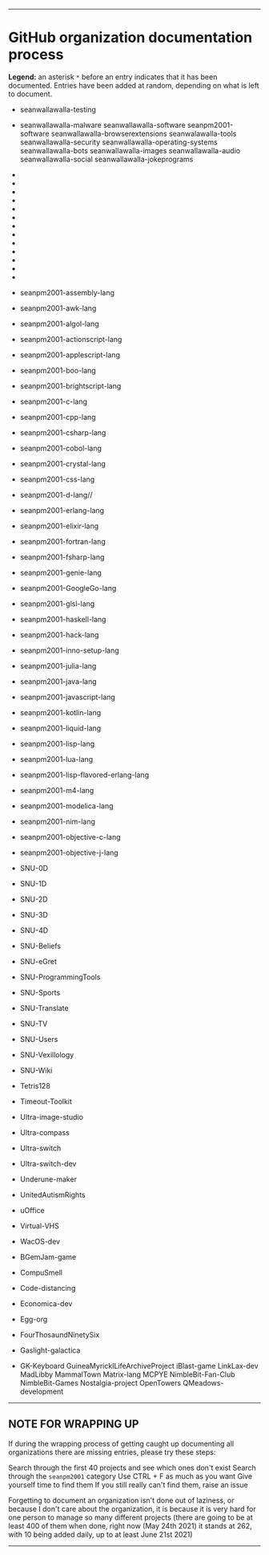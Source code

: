 
***

# GitHub organization documentation process

**Legend:** an asterisk `*` before an entry indicates that it has been documented. Entries have been added at random, depending on what is left to document.

* seanwallawalla-testing 
* seanwallawalla-malware
seanwallawalla-software
seanpm2001-software
seanwallawalla-browserextensions
seanwalawalla-tools
seanwallawalla-security
seanwallawalla-operating-systems
seanwallawalla-bots
seanwallawalla-images
seanwallawalla-audio
seanwallawalla-social
seanwallawalla-jokeprograms
*
*
*
*
*
*
*
*
*
*
*
*
*
* seanpm2001-assembly-lang
* seanpm2001-awk-lang
* seanpm2001-algol-lang
* seanpm2001-actionscript-lang
* seanpm2001-applescript-lang
* seanpm2001-boo-lang
* seanpm2001-brightscript-lang
* seanpm2001-c-lang
* seanpm2001-cpp-lang
* seanpm2001-csharp-lang
* seanpm2001-cobol-lang
* seanpm2001-crystal-lang
* seanpm2001-css-lang
* seanpm2001-d-lang//
* seanpm2001-erlang-lang
* seanpm2001-elixir-lang
* seanpm2001-fortran-lang
* seanpm2001-fsharp-lang
* seanpm2001-genie-lang
* seanpm2001-GoogleGo-lang
* seanpm2001-glsl-lang
* seanpm2001-haskell-lang
* seanpm2001-hack-lang
* seanpm2001-inno-setup-lang
* seanpm2001-julia-lang
* seanpm2001-java-lang
* seanpm2001-javascript-lang
* seanpm2001-kotlin-lang
* seanpm2001-liquid-lang
* seanpm2001-lisp-lang
* seanpm2001-lua-lang
* seanpm2001-lisp-flavored-erlang-lang
* seanpm2001-m4-lang
* seanpm2001-modelica-lang
* seanpm2001-nim-lang
* seanpm2001-objective-c-lang
* seanpm2001-objective-j-lang

* SNU-0D
* SNU-1D
* SNU-2D
* SNU-3D
* SNU-4D
* SNU-Beliefs
* SNU-eGret
* SNU-ProgrammingTools
* SNU-Sports
* SNU-Translate
* SNU-TV
* SNU-Users
* SNU-Vexillology
* SNU-Wiki

* Tetris128
* Timeout-Toolkit
* Ultra-image-studio
* Ultra-compass
* Ultra-switch
* Ultra-switch-dev
* Underune-maker
* UnitedAutismRights
* uOffice
* Virtual-VHS
* WacOS-dev
* BGemJam-game
* CompuSmell
* Code-distancing
* Economica-dev
* Egg-org
* FourThosaundNinetySix
* Gaslight-galactica
* GK-Keyboard
GuineaMyrickILifeArchiveProject
iBlast-game
LinkLax-dev
MadLibby
MammalTown
Matrix-lang
MCPYE
NimbleBit-Fan-Club
NimbleBit-Games
Nostalgia-project
OpenTowers
QMeadows-development

***

## NOTE FOR WRAPPING UP

If during the wrapping process of getting caught up documenting all organizations there are missing entries, please try these steps:

Search through the first 40 projects and see which ones don't exist
Search through the `seanpm2001` category
Use CTRL + F as much as you want
Give yourself time to find them
If you still really can't find them, raise an issue

Forgetting to document an organization isn't done out of laziness, or because I don't care about the organization, it is because it is very hard for one person to manage so many different projects (there are going to be at least 400 of them when done, right now (May 24th 2021) it stands at 262, with 10 being added daily, up to at least June 21st 2021)

***

